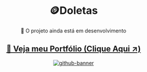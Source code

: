 <div align="center">

  # 🪙Doletas
  🔨 O projeto ainda está em desenvolvimento<br>
    
  ## [📁 Veja meu Portfólio (Clique Aqui ↗️)](https://samubarreto.github.io/Portfolio/)
  [![github-banner](https://github.com/samubarreto/Doletas/assets/70921394/08ec2f1d-41cd-4b73-b289-fb6feb1d3a60)](https://samubarreto.github.io/Portfolio/)

</div>
